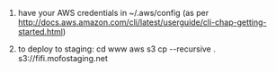 1) have your AWS credentials in ~/.aws/config (as per http://docs.aws.amazon.com/cli/latest/userguide/cli-chap-getting-started.html)

2) to deploy to staging:
  cd www
  aws s3 cp --recursive . s3://fifi.mofostaging.net

